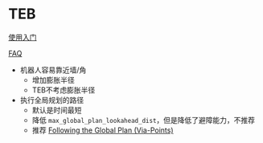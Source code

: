 # TEB

[使用入门](http://wiki.ros.org/teb_local_planner/Tutorials)

[FAQ](http://wiki.ros.org/teb_local_planner/Tutorials/Frequently%20Asked%20Questions)
- 机器人容易靠近墙/角
  - 增加膨胀半径
  - TEB不考虑膨胀半径
- 执行全局规划的路径
  - 默认是时间最短
  - 降低 `max_global_plan_lookahead_dist`，但是降低了避障能力，不推荐
  - 推荐 [Following the Global Plan (Via-Points)](http://wiki.ros.org/teb_local_planner/Tutorials/Following%20the%20Global%20Plan%20%28Via-Points%29)
